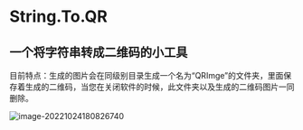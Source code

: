 # String.To.QR

## 一个将字符串转成二维码的小工具

​		目前特点：生成的图片会在同级别目录生成一个名为“QRImge”的文件夹，里面保存着生成的二维码，当您在关闭软件的时候，此文件夹以及生成的二维码图片一同删除。

![image-20221024180826740](D:\MyDome\java_Dome\StingToQRCode\image\image-20221024180826740.png)